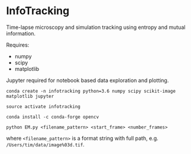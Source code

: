 # InfoTracking

Time-lapse microscopy and simulation tracking using entropy and mutual information.

Requires:
* numpy
* scipy
* matplotlib

Jupyter required for notebook based data exploration and plotting. 

`conda create -n infotracking python=3.6 numpy scipy scikit-image matplotlib jupyter`

`source activate infotracking`

`conda install -c conda-forge opencv`

`python EM.py <filename_pattern> <start_frame> <number_frames>`

where `<filename_pattern>` is a format string with full path, e.g. `/Users/tim/data/image%03d.tif`.

